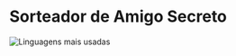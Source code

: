 # Sorteador de Amigo Secreto
![Linguagens mais usadas](https://github-readme-stats.vercel.app/api/top-langs/?username=SEU_USUARIO&layout=compact&theme=radical)

